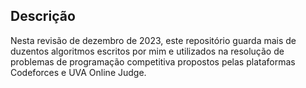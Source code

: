 ## Descrição

Nesta revisão de dezembro de 2023, este repositório guarda mais de duzentos algoritmos escritos por mim e utilizados na resolução de problemas de programação competitiva propostos pelas plataformas Codeforces e UVA Online Judge.

